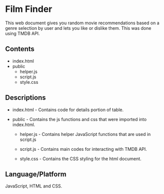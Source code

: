 # Film Finder

This web document gives you random movie recommendations based on a genre selection by user and lets you like or dislike them. This was done using TMDB API.

## Contents

* index.html
* public
  * helper.js
  * script.js
  * style.css

## Descriptions

* index.html - Contains code for details portion of table.
  
* public - Contains the js functions and css that were imported into index.html.
  * helper.js - Contains helper JavaScript functions that are used in script.js
  
  * script.js - Contains main codes for interacting with TMDB API.

  * style.css - Contains the CSS styling for the html document.

## Language/Platform

JavaScript, HTML and CSS.
